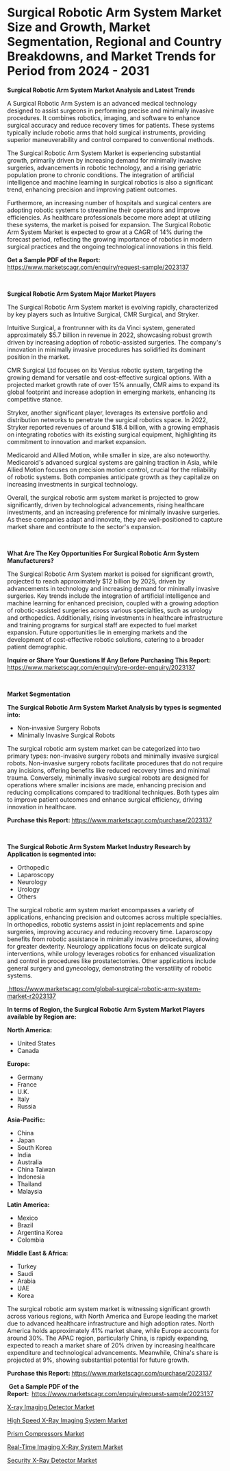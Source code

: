<p><h1>Surgical Robotic Arm System Market Size and Growth, Market Segmentation, Regional and Country Breakdowns, and Market Trends for Period from 2024 -  2031</h1></p><p><strong>Surgical Robotic Arm System Market Analysis and Latest Trends</strong></p>
<p><p>A Surgical Robotic Arm System is an advanced medical technology designed to assist surgeons in performing precise and minimally invasive procedures. It combines robotics, imaging, and software to enhance surgical accuracy and reduce recovery times for patients. These systems typically include robotic arms that hold surgical instruments, providing superior maneuverability and control compared to conventional methods.</p><p>The Surgical Robotic Arm System Market is experiencing substantial growth, primarily driven by increasing demand for minimally invasive surgeries, advancements in robotic technology, and a rising geriatric population prone to chronic conditions. The integration of artificial intelligence and machine learning in surgical robotics is also a significant trend, enhancing precision and improving patient outcomes.</p><p>Furthermore, an increasing number of hospitals and surgical centers are adopting robotic systems to streamline their operations and improve efficiencies. As healthcare professionals become more adept at utilizing these systems, the market is poised for expansion. The Surgical Robotic Arm System Market is expected to grow at a CAGR of 14% during the forecast period, reflecting the growing importance of robotics in modern surgical practices and the ongoing technological innovations in this field.</p></p>
<p><strong>Get a Sample PDF of the Report:&nbsp;</strong> <a href="https://www.marketscagr.com/enquiry/request-sample/2023137?utm_campaign=1615&utm_medium=2&utm_source=Github&utm_content=ia&utm_term=28102024&utm_id=surgical-robotic-arm-system">https://www.marketscagr.com/enquiry/request-sample/2023137</a></p>
<p>&nbsp;</p>
<p><strong>Surgical Robotic Arm System Major Market Players</strong></p>
<p><p>The Surgical Robotic Arm System market is evolving rapidly, characterized by key players such as Intuitive Surgical, CMR Surgical, and Stryker. </p><p>Intuitive Surgical, a frontrunner with its da Vinci system, generated approximately $5.7 billion in revenue in 2022, showcasing robust growth driven by increasing adoption of robotic-assisted surgeries. The company's innovation in minimally invasive procedures has solidified its dominant position in the market.</p><p>CMR Surgical Ltd focuses on its Versius robotic system, targeting the growing demand for versatile and cost-effective surgical options. With a projected market growth rate of over 15% annually, CMR aims to expand its global footprint and increase adoption in emerging markets, enhancing its competitive stance.</p><p>Stryker, another significant player, leverages its extensive portfolio and distribution networks to penetrate the surgical robotics space. In 2022, Stryker reported revenues of around $18.4 billion, with a growing emphasis on integrating robotics with its existing surgical equipment, highlighting its commitment to innovation and market expansion.</p><p>Medicaroid and Allied Motion, while smaller in size, are also noteworthy. Medicaroid's advanced surgical systems are gaining traction in Asia, while Allied Motion focuses on precision motion control, crucial for the reliability of robotic systems. Both companies anticipate growth as they capitalize on increasing investments in surgical technology.</p><p>Overall, the surgical robotic arm system market is projected to grow significantly, driven by technological advancements, rising healthcare investments, and an increasing preference for minimally invasive surgeries. As these companies adapt and innovate, they are well-positioned to capture market share and contribute to the sector's expansion.</p></p>
<p>&nbsp;</p>
<p><strong>What Are The Key Opportunities For Surgical Robotic Arm System Manufacturers?</strong></p>
<p><p>The Surgical Robotic Arm System market is poised for significant growth, projected to reach approximately $12 billion by 2025, driven by advancements in technology and increasing demand for minimally invasive surgeries. Key trends include the integration of artificial intelligence and machine learning for enhanced precision, coupled with a growing adoption of robotic-assisted surgeries across various specialties, such as urology and orthopedics. Additionally, rising investments in healthcare infrastructure and training programs for surgical staff are expected to fuel market expansion. Future opportunities lie in emerging markets and the development of cost-effective robotic solutions, catering to a broader patient demographic.</p></p>
<p><strong>Inquire or Share Your Questions If Any Before Purchasing This Report:</strong> <a href="https://www.marketscagr.com/enquiry/pre-order-enquiry/2023137?utm_campaign=1615&utm_medium=2&utm_source=Github&utm_content=ia&utm_term=28102024&utm_id=surgical-robotic-arm-system">https://www.marketscagr.com/enquiry/pre-order-enquiry/2023137</a></p>
<p>&nbsp;</p>
<p><strong>Market Segmentation</strong></p>
<p><strong>The Surgical Robotic Arm System Market Analysis by types is segmented into:</strong></p>
<p><ul><li>Non-invasive Surgery Robots</li><li>Minimally Invasive Surgical Robots</li></ul></p>
<p><p>The surgical robotic arm system market can be categorized into two primary types: non-invasive surgery robots and minimally invasive surgical robots. Non-invasive surgery robots facilitate procedures that do not require any incisions, offering benefits like reduced recovery times and minimal trauma. Conversely, minimally invasive surgical robots are designed for operations where smaller incisions are made, enhancing precision and reducing complications compared to traditional techniques. Both types aim to improve patient outcomes and enhance surgical efficiency, driving innovation in healthcare.</p></p>
<p><strong>Purchase this Report:&nbsp;</strong><a href="https://www.marketscagr.com/purchase/2023137?utm_campaign=1615&utm_medium=2&utm_source=Github&utm_content=ia&utm_term=28102024&utm_id=surgical-robotic-arm-system">https://www.marketscagr.com/purchase/2023137</a></p>
<p>&nbsp;</p>
<p><strong>The Surgical Robotic Arm System Market Industry Research by Application is segmented into:</strong></p>
<p><ul><li>Orthopedic</li><li>Laparoscopy</li><li>Neurology</li><li>Urology</li><li>Others</li></ul></p>
<p><p>The surgical robotic arm system market encompasses a variety of applications, enhancing precision and outcomes across multiple specialties. In orthopedics, robotic systems assist in joint replacements and spine surgeries, improving accuracy and reducing recovery time. Laparoscopy benefits from robotic assistance in minimally invasive procedures, allowing for greater dexterity. Neurology applications focus on delicate surgical interventions, while urology leverages robotics for enhanced visualization and control in procedures like prostatectomies. Other applications include general surgery and gynecology, demonstrating the versatility of robotic systems.</p></p>
<p><a href="https://www.marketscagr.com/global-surgical-robotic-arm-system-market-r2023137?utm_campaign=1615&utm_medium=2&utm_source=Github&utm_content=ia&utm_term=28102024&utm_id=surgical-robotic-arm-system">&nbsp;https://www.marketscagr.com/global-surgical-robotic-arm-system-market-r2023137</a></p>
<p><strong>In terms of Region, the Surgical Robotic Arm System Market Players available by Region are:</strong></p>
<p>
    <p> <strong> North America: </strong>
        <ul>
            <li>United States</li>
            <li>Canada</li>
        </ul>
        </p> 
    <p> <strong> Europe: </strong>
        <ul>
            <li>Germany</li>
            <li>France</li>
            <li>U.K.</li>
            <li>Italy</li>
            <li>Russia</li>
        </ul>
        </p> 
    <p> <strong> Asia-Pacific: </strong>
        <ul>
            <li>China</li>
            <li>Japan</li>
            <li>South Korea</li>
            <li>India</li>
            <li>Australia</li>
            <li>China Taiwan</li>
            <li>Indonesia</li>
            <li>Thailand</li>
            <li>Malaysia</li>
        </ul>
        </p> 
    <p> <strong> Latin America: </strong>
        <ul>
            <li>Mexico</li>
            <li>Brazil</li>
            <li>Argentina Korea</li>
            <li>Colombia</li>
        </ul>
        </p> 
    <p> <strong> Middle East & Africa: </strong>
        <ul>
            <li>Turkey</li>
            <li>Saudi</li>
            <li>Arabia</li>
            <li>UAE</li>
            <li>Korea</li>
        </ul>
    </p>
    </p>
<p><p>The surgical robotic arm system market is witnessing significant growth across various regions, with North America and Europe leading the market due to advanced healthcare infrastructure and high adoption rates. North America holds approximately 41% market share, while Europe accounts for around 30%. The APAC region, particularly China, is rapidly expanding, expected to reach a market share of 20% driven by increasing healthcare expenditure and technological advancements. Meanwhile, China's share is projected at 9%, showing substantial potential for future growth.</p></p>
<p><strong>Purchase this Report: </strong><a href="https://www.marketscagr.com/purchase/2023137?utm_campaign=1615&utm_medium=2&utm_source=Github&utm_content=ia&utm_term=28102024&utm_id=surgical-robotic-arm-system">https://www.marketscagr.com/purchase/2023137</a></p>
<p>&nbsp;<strong>Get a Sample PDF of the Report:&nbsp;&nbsp;</strong><a href="https://www.marketscagr.com/enquiry/request-sample/2023137?utm_campaign=1615&utm_medium=2&utm_source=Github&utm_content=ia&utm_term=28102024&utm_id=surgical-robotic-arm-system">https://www.marketscagr.com/enquiry/request-sample/2023137</a></p>
<p><strong></strong></p>
<p><p><a href="https://www.linkedin.com/pulse/competitive-intelligence-x-ray-imaging-detector-market-key-mo2yc?utm_campaign=1615&utm_medium=2&utm_source=Github&utm_content=ia&utm_term=28102024&utm_id=surgical-robotic-arm-system">X-ray Imaging Detector Market</a></p><p><a href="https://www.linkedin.com/pulse/market-dynamics-future-trends-global-high-speed-x-ray-imaging-blw6f?utm_campaign=1615&utm_medium=2&utm_source=Github&utm_content=ia&utm_term=28102024&utm_id=surgical-robotic-arm-system">High Speed X-Ray Imaging System Market</a></p><p><a href="https://www.linkedin.com/pulse/prism-compressors-market-overview-global-trends-future-prospects-nibkc?utm_campaign=1615&utm_medium=2&utm_source=Github&utm_content=ia&utm_term=28102024&utm_id=surgical-robotic-arm-system">Prism Compressors Market</a></p><p><a href="https://www.linkedin.com/pulse/real-time-imaging-x-ray-system-market-forecasts-trends-impact-b8kve?utm_campaign=1615&utm_medium=2&utm_source=Github&utm_content=ia&utm_term=28102024&utm_id=surgical-robotic-arm-system">Real-Time Imaging X-Ray System Market</a></p><p><a href="https://www.linkedin.com/pulse/security-x-ray-detector-market-transformation-comparative-pif0f?utm_campaign=1615&utm_medium=2&utm_source=Github&utm_content=ia&utm_term=28102024&utm_id=surgical-robotic-arm-system">Security X-Ray Detector Market</a></p></p>